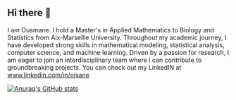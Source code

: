 ## Hi there 👋
I am Ousmane. I hold a Master's in Applied Mathematics to Biology and Statistics from Aix-Marseille University. Throughout my academic
 journey, I have developed strong skills in mathematical modeling, statistical analysis, computer science, and machine
 learning. Driven by a passion for research, I am eager to join an interdisciplinary team where I can contribute to
 groundbreaking projects. You can check out my LinkedIN at www.linkedin.com/in/ojsane

[![Anurag's GitHub stats](https://github-readme-stats.vercel.app/api?username=Ousmane-prog)](https://github.com/anuraghazra/github-readme-stats)
